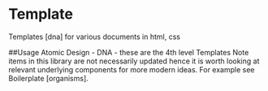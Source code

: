 # Template
Templates [dna] for various documents in html, css

##Usage
Atomic Design - DNA - these are the 4th level Templates
Note items in this library are not necessarily updated hence it is worth looking at relevant underlying components for more modern ideas. For example see Boilerplate [organisms].
